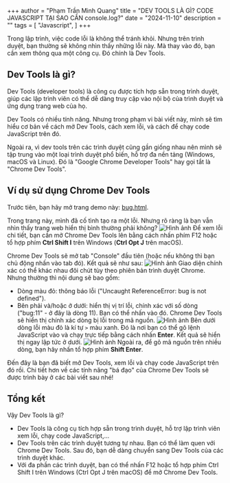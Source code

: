 +++
author = "Phạm Trần Minh Quang"
title = "DEV TOOLS LÀ GÌ? CODE JAVASCRIPT TẠI SAO CẦN console.log?"
date = "2024-11-10"
description = ""
tags = [
    "Javascript",
]
+++

Trong lập trình, việc code lỗi là không thể tránh khỏi. Nhưng trên trình duyệt, bạn thường sẽ không nhìn thấy những lỗi này. Mà thay vào đó, bạn cần xem thông qua một công cụ. Đó chính là Dev Tools.

## Dev Tools là gì?
Dev Tools (developer tools) là công cụ được tích hợp sẵn trong trình duyệt, giúp các lập trình viên có thể dễ dàng truy cập vào nội bộ của trình duyệt và ứng dụng trang web của họ.

Dev Tools có nhiều tính năng. Nhưng trong phạm vi bài viết này, mình sẽ tìm hiểu cơ bản về cách mở Dev Tools, cách xem lỗi, và cách để chạy code JavaScript trên đó.

Ngoài ra, vì dev tools trên các trình duyệt cũng gần giống nhau nên mình sẽ tập trung vào một loại trình duyệt phổ biến, hỗ trợ đa nền tảng (Windows, macOS và Linux). Đó là "Google Chrome Developer Tools" hay gọi tắt là "Chrome Dev Tools".

## Ví dụ sử dụng Chrome Dev Tools
Trước tiên, bạn hãy mở trang demo này: [bug.html](bug.html).

Trong trang này, mình đã cố tình tạo ra một lỗi. Nhưng rõ ràng là bạn vẫn nhìn thấy trang web hiển thị bình thường phải không?
![Hình ảnh](https://user-images.githubusercontent.com/29374426/156757527-629dee15-d91d-4236-ac82-ff8d2d2975d8.png)
Để xem lỗi chi tiết, bạn cần mở Chrome Dev Tools lên bằng cách nhấn phím F12 hoặc tổ hợp phím **Ctrl Shift I** trên Windows (**Ctrl Opt J** trên macOS).

Chrome Dev Tools sẽ mở tab "Console" đầu tiên (hoặc nếu không thì bạn chủ động nhấn vào tab đó). Kết quả sẽ như sau:
![Hình ảnh](https://user-images.githubusercontent.com/29374426/156757620-eba0cd94-6787-41fa-acc2-3c37f3ee6f0e.png)
Giao diện chính xác có thể khác nhau đôi chút tùy theo phiên bản trình duyệt Chrome. Nhưng thường thì nội dung sẽ bao gồm:
- Dòng màu đỏ: thông báo lỗi ("Uncaught ReferenceError: bug is not defined").
- Bên phải và/hoặc ở dưới: hiển thị vị trí lỗi, chính xác với số dòng ("bug:11" - ở đây là dòng 11). Bạn có thể nhấn vào đó. Chrome Dev Tools sẽ hiển thị chính xác dòng bị lỗi trong mã nguồn.
![Hình ảnh](https://user-images.githubusercontent.com/29374426/156757693-bf340877-b36e-42f0-a459-0a3f5930ab2c.png)
Bên dưới dòng lỗi màu đỏ là kí tự  ``` > ``` màu xanh. Đó là nơi bạn có thể gõ lệnh JavaScript vào và chạy trực tiếp bằng cách nhấn **Enter**. Kết quả sẽ hiển thị ngay lập tức ở dưới.
![Hình ảnh](https://user-images.githubusercontent.com/29374426/156757765-132d2ef5-0677-4e5b-980c-eccffb786abb.png)
Ngoài ra, để gõ mã nguồn trên nhiều dòng, bạn hãy nhấn tổ hợp phím **Shift Enter**.

Đến đây là bạn đã biết mở Dev Tools, xem lỗi và chạy code JavaScript trên đó rồi. Chi tiết hơn về các tính năng "bá đạo" của Chrome Dev Tools sẽ được trình bày ở các bài viết sau nhé!

## Tổng kết
Vậy Dev Tools là gì?

- Dev Tools là công cụ tích hợp sẵn trong trình duyệt, hỗ trợ lập trình viên xem lỗi, chạy code JavaScript,...
- Dev Tools trên các trình duyệt tương tự nhau. Bạn có thể làm quen với Chrome Dev Tools. Sau đó, bạn dễ dàng chuyển sang Dev Tools của các trình duyệt khác.
- Với đa phần các trình duyệt, bạn có thể nhấn F12 hoặc tổ hợp phím Ctrl Shift I trên Windows (Ctrl Opt J trên macOS) để mở Chrome Dev Tools.